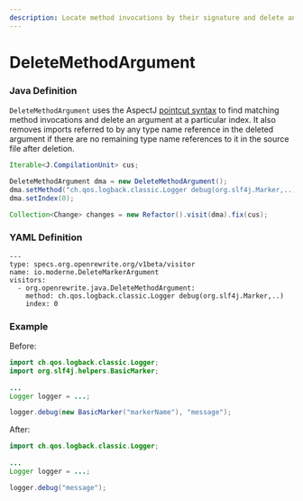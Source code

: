 ```yaml
---
description: Locate method invocations by their signature and delete an argument by index.
---
```


# DeleteMethodArgument

### Java Definition

`DeleteMethodArgument` uses the AspectJ [pointcut syntax](https://www.eclipse.org/aspectj/doc/next/progguide/language-joinPoints.html) to find matching method invocations and delete an argument at a particular index. It also removes imports referred to by any type name reference in the deleted argument if there are no remaining type name references to it in the source file after deletion.

```java
Iterable<J.CompilationUnit> cus;

DeleteMethodArgument dma = new DeleteMethodArgument();
dma.setMethod("ch.qos.logback.classic.Logger debug(org.slf4j.Marker,..)");
dma.setIndex(0);

Collection<Change> changes = new Refactor().visit(dma).fix(cus);
```

### YAML Definition

```text
---
type: specs.org.openrewrite.org/v1beta/visitor
name: io.moderne.DeleteMarkerArgument
visitors:
  - org.openrewrite.java.DeleteMethodArgument:
    method: ch.qos.logback.classic.Logger debug(org.slf4j.Marker,..)
    index: 0
```

### Example

Before:

```java
import ch.qos.logback.classic.Logger;
import org.slf4j.helpers.BasicMarker;
 
...
Logger logger = ...;

logger.debug(new BasicMarker("markerName"), "message");
```

After:

```java
import ch.qos.logback.classic.Logger;
 
...
Logger logger = ...;

logger.debug("message");
```

